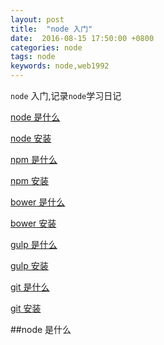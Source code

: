 ```yaml
---
layout: post
title:  "node 入门"
date:  2016-08-15 17:50:00 +0800
categories: node
tags: node
keywords: node,web1992
---
```


`node` 入门,记录`node`学习日记

<!--more-->

[node 是什么][#node_what_is]

[node 安装][#node_install]

[npm 是什么][#npm]

[npm 安装][#npm_install]

[bower 是什么][#bower]

[bower 安装][#bower_install]

[gulp 是什么][#gulp]

[gulp 安装][#gulp_install]


[git 是什么][#git]

[git 安装][#git_install]



<a herf="#node_what_is"> </a>
##node 是什么










[#node_what_is]:#node_what_is
[#node_install]:node_install
[#npm]:npm
[#npm_install]:npm_install
[#bower]:bower
[#bower_install]:bower_install
[#gulp]:gulp
[#gulp_install]:gulp_install
[#git]:git_what_is
[#git_install]:git_install



